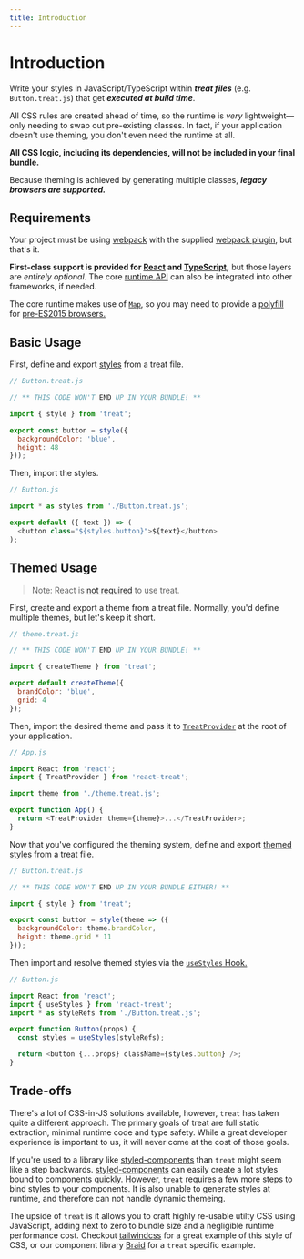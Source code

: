 ```yaml
---
title: Introduction
---
```


# Introduction

Write your styles in JavaScript/TypeScript within **_treat files_** (e.g. `Button.treat.js`) that get **_executed at build time_**.

All CSS rules are created ahead of time, so the runtime is _very_ lightweight—only needing to swap out pre-existing classes. In fact, if your application doesn't use theming, you don't even need the runtime at all.

**All CSS logic, including its dependencies, will not be included in your final bundle.**

Because theming is achieved by generating multiple classes, **_legacy browsers are supported._**

## Requirements

Your project must be using [webpack](webpack-options) with the supplied [webpack plugin](webpack-options), but that's it.

**First-class support is provided for [React](https://reactjs.org/) and [TypeScript](https://www.typescriptlang.org/),** but those layers are _entirely optional._ The core [runtime API](runtime-api) can also be integrated into other frameworks, if needed.

The core runtime makes use of [`Map`](https://developer.mozilla.org/en-US/docs/Web/JavaScript/Reference/Global_Objects/Map), so you may need to provide a [polyfill](https://www.npmjs.com/package/es6-map) for [pre-ES2015 browsers.](https://caniuse.com/#feat=es6)

## Basic Usage

First, define and export [styles](data-types#styles) from a treat file.

```js
// Button.treat.js

// ** THIS CODE WON'T END UP IN YOUR BUNDLE! **

import { style } from 'treat';

export const button = style({
  backgroundColor: 'blue',
  height: 48
}));
```

Then, import the styles.

```js
// Button.js

import * as styles from './Button.treat.js';

export default ({ text }) => (
  <button class="${styles.button}">${text}</button>
);
```

## Themed Usage

> Note: React is [not required](runtime-api) to use treat.

First, create and export a theme from a treat file. Normally, you'd define multiple themes, but let's keep it short.

```js
// theme.treat.js

// ** THIS CODE WON'T END UP IN YOUR BUNDLE! **

import { createTheme } from 'treat';

export default createTheme({
  brandColor: 'blue',
  grid: 4
});
```

Then, import the desired theme and pass it to [`TreatProvider`](react-api#treatprovider) at the root of your application.

```js
// App.js

import React from 'react';
import { TreatProvider } from 'react-treat';

import theme from './theme.treat.js';

export function App() {
  return <TreatProvider theme={theme}>...</TreatProvider>;
}
```

Now that you've configured the theming system, define and export [themed styles](data-types#themedstyles) from a treat file.

```js
// Button.treat.js

// ** THIS CODE WON'T END UP IN YOUR BUNDLE EITHER! **

import { style } from 'treat';

export const button = style(theme => ({
  backgroundColor: theme.brandColor,
  height: theme.grid * 11
}));
```

Then import and resolve themed styles via the [`useStyles` Hook.](react-api#usestyles)

```js
// Button.js

import React from 'react';
import { useStyles } from 'react-treat';
import * as styleRefs from './Button.treat.js';

export function Button(props) {
  const styles = useStyles(styleRefs);

  return <button {...props} className={styles.button} />;
}
```

## Trade-offs

There's a lot of CSS-in-JS solutions available, however, `treat` has taken quite a different approach. The primary goals of treat are full static extraction, minimal runtime code and type safety. While a great developer experience is important to us, it will never come at the cost of those goals.

If you're used to a library like [styled-components](https://www.styled-components.com) than `treat` might seem like a step backwards. [styled-components](https://www.styled-components.com) can easily create a lot styles bound to components quickly. However, `treat` requires a few more steps to bind styles to your components. It is also unable to generate styles at runtime, and therefore can not handle dynamic themeing.

The upside of `treat` is it allows you to craft highly re-usable utilty CSS using JavaScript, adding next to zero to bundle size and a negligible runtime performance cost. Checkout [tailwindcss](https://tailwindcss.com/) for a great example of this style of CSS, or our component library [Braid](https://github.com/seek-oss/braid-design-system) for a `treat` specific example.
